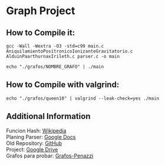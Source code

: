 # Graph Project

## How to Compile it:
```
gcc -Wall -Wextra -O3 -std=c99 main.c AniquilamientoPositronicoIonizanteGravitatorio.c AlduinPaarthurnaxIrileth.c parser.c -o main 
   
echo "./grafos/NOMBRE_GRAFO" | ./main  
```

## How to Compile with valgrind:
```
echo "./grafos/queen10" | valgrind --leak-check=yes ./main  
```

## Additional Information  
Funcion Hash: [Wikipedia](https://es.wikipedia.org/wiki/Función_hash)  
Planing Parser: [Google Docs](https://docs.google.com/document/d/1_L6cPoFbx5PfRuLD23szDaUpEIGImv00HcsL0ytJxYc/edit)  
Old Repository: [GitHub](https://github.com/RichardDDiaz/GrafosSt)    
Project: [Google Drive](https://drive.google.com/file/d/1aCT8a41P7zA8pSDgUP70vk10c6ox8C3z/view?usp=sharing)  
Grafos para probar: [Grafos-Penazzi](https://www.famaf.unc.edu.ar/~penazzi/DisII2016/2019GrafosDeEjemplos2019.html)  

